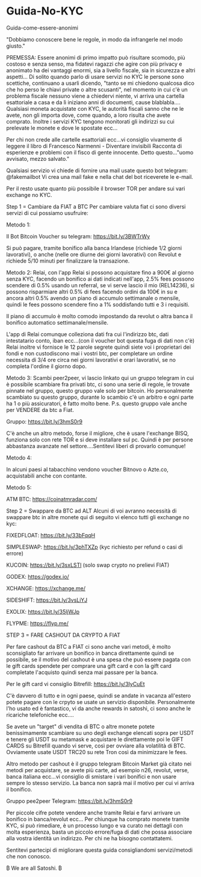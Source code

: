 # Guida-No-KYC

Guida-come-essere-anonimi

"Dobbiamo conoscere bene le regole, in modo da infrangerle nel modo giusto."

PREMESSA: Essere anonimi di primo impatto può risultare scomodo, più costoso e senza senso, ma fidatevi ragazzi che agire con più privacy e anonimato ha dei vantaggi enormi, sia a livello fiscale, sia in sicurezza e altri aspetti... Di solito quando parlo di usare servizi no KYC le persone sono scettiche, continuano a usarli dicendo, "tanto se mi chiedono qualcosa dico che ho perso le chiavi private o altre scusanti", nel momento in cui c'è un problema fiscale nessuno viene a chiedervi niente, vi arriva una cartella esattoriale a casa e da lì iniziano anni di documenti, cause blablabla.... Qualsiasi moneta acquistate con KYC, le autorità fiscali sanno che ne le avete, non gli importa dove, come quando, a loro risulta che avete comprato. Inoltre i servizi KYC tengono monitorati gli indirizzi su cui prelevate le monete e dove le spostate ecc...

Per chi non crede alle cartelle esattoriali ecc...vi consiglio vivamente di leggere il libro di Francesco Narmenni - Diventare invisibili Racconta di esperienze e problemi con il fisco di gente innocente. Detto questo..."uomo avvisato, mezzo salvato."

Qualsiasi servizio vi chiede di fornire una mail usate questo bot telegram: @fakemailbot Vi crea una mail fake e nella chat del bot riceverete le e-mail.

Per il resto usate quanto più possibile il browser TOR per andare sui vari exchange no KYC.

Step 1 = Cambiare da FIAT a BTC Per cambiare valuta fiat ci sono diversi servizi di cui possiamo usufruire:

Metodo 1:

Il Bot Bitcoin Voucher su telegram: https://bit.ly/3BWTrWy

Si può pagare, tramite bonifico alla banca Irlandese (richiede 1/2 giorni lavorativi), o anche (nelle ore diurne dei giorni lavorativi) con Revolut e richiede 5/10 minuti per finalizzare la transazione.

Metodo 2: Relai, con l'app Relai si possono acquistare fino a 900€ al giorno senza KYC, facendo un bonifico ai dati indicati nell'app, 2.5% fees possono scendere di 0.5% usando un referral, se vi serve lascio il mio (REL14236), si possono risparmiare altri 0.5% di fees facendo ordini da 100€ in su e ancora altri 0.5% avendo un piano di accumulo settimanale o mensile, quindi le fees possono scendere fino a 1% soddisfando tutti e 3 i requisiti.

Il piano di accumulo è molto comodo impostando da revolut o altra banca il bonifico automatico settimanale/mensile.

L'app di Relai comunque colleziona dati fra cui l'indirizzo btc, dati intestatario conto, iban ecc...(con il voucher bot questa fuga di dati non c'è) Relai inoltre vi fornisce le 12 parole segrete quindi siete voi i proprietari dei fondi e non custodiscono mai i vostri btc, per completare un ordine necessita di 3/4 ore circa nei giorni lavorativi e orari lavorativi, se no completa l'ordine il giorno dopo.

Metodo 3: Scambi peer2peer, vi lascio linkato qui un gruppo telegram in cui è possibile scambiare fra privati btc, ci sono una serie di regole, le trovate pinnate nel gruppo, questo gruppo vale solo per bitcoin. Ho personalmente scambiato su questo gruppo, durante lo scambio c'è un arbitro e ogni parte ha 1 o più assicuratori, è fatto molto bene. P.s. questo gruppo vale anche per VENDERE da btc a Fiat.

Gruppo: https://bit.ly/3hmS0r9

C'è anche un altro metodo, forse il migliore, che è usare l'exchange BISQ, funziona solo con rete TOR e si deve installare sul pc. Quindi è per persone abbastanza avanzate nel settore....Sentitevi liberi di provarlo comunque!

Metodo 4:

In alcuni paesi al tabacchino vendono voucher Bitnovo o Azte.co, acquistabili anche con contante.

Metodo 5:

ATM BTC: https://coinatmradar.com/

Step 2 = Swappare da BTC ad ALT Alcuni di voi avranno necessità di swappare btc in altre monete qui di seguito vi elenco tutti gli exchange no kyc:

FIXEDFLOAT: https://bit.ly/33bFqqH

SIMPLESWAP: https://bit.ly/3phTXZp (kyc richiesto per refund o casi di errore)

KUCOIN: https://bit.ly/3sxLSTl (solo swap crypto no prelievi FIAT)

GODEX: https://godex.io/

XCHANGE: https://xchange.me/

SIDESHIFT: https://bit.ly/3vsLiYJ

EXOLIX: https://bit.ly/35ljWJp

FLYPME: https://flyp.me/

STEP 3 = FARE CASHOUT DA CRYPTO A FIAT

Per fare cashout da BTC a FIAT ci sono anche vari metodi, è molto sconsigliato far arrivare un bonifico in banca direttamente quindi se possibile, se il motivo del cashout è una spesa che può essere pagata con le gift cards spendete per comprare una gift card e con la gift card completate l'acquisto quindi senza mai passare per la banca.

Per le gift card vi consiglio Bitrefill: https://bit.ly/3IyCuEt

C'è davvero di tutto e in ogni paese, quindi se andate in vacanza all'estero potete pagare con le crpyto se usate un servizio disponibile. Personalmente l'ho usato ed è fantastico, vi da anche rewards in satoshi, ci sono anche le ricariche telefoniche ecc....

Se avete un "target" di vendita di BTC o altre monete potete benissimamente scambiare su uno degli exchange elencati sopra per USDT e tenere gli USDT su metamask e acquistare le direttamente poi le GIFT CARDS su Bitrefill quando vi serve, così per ovviare alla volatilità di BTC. Ovviamente usate USDT TRC20 su rete Tron così da minimizzare le fees.

Altro metodo per cashout è il gruppo telegram Bitcoin Market già citato nei metodi per acquistare, se avete più carte, ad esempio n26, revolut, verse, banca italiana ecc...vi consiglio di smistare i vari bonifici e non usare sempre lo stesso servizio. La banca non saprà mai il motivo per cui vi arriva il bonifico.

Gruppo pee2peer Telegram: https://bit.ly/3hmS0r9

Per piccole cifre potete vendere anche tramite Relai e farvi arrivare un bonifico in banca/revolut ecc... Per chiunque ha comprato monete tramite KYC, si può rimediare, è un processo lungo e va curato nei dettagli con molta esperienza, basta un piccolo errore/fuga di dati che possa associare alla vostra identità un indirizzo. Per chi ne ha bisogno contattatemi.

Sentitevi partecipi di migliorare questa guida consigliandomi servizi/metodi che non conosco.

₿ We are all Satoshi. ₿
